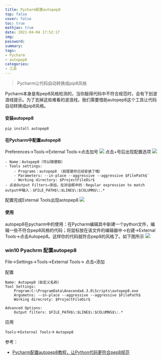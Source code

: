 ```yaml
---
title: Pycharm配置autopep8
top: false
cover: false
toc: true
mathjax: true
date: 2021-04-04 17:52:17
img:
password:
summary:
tags:
- Pycharm
- autopep8
categories:
- 工具
---
```


> Pycharm让代码自动转换成pip8风格

<!--more-->

Pycharm本身是有pep8风格检测的，当你敲得代码中不符合规范时，会有下划波浪线提示。为了去掉这些难看的波浪线，我们需要借助autopep8这个工具让代码自动转换成pip8风格。
#### 安装autopep8
```
pip install autopep8
```

#### 在Pycharm中配置autopep8
Preferences->Tools->External Tools->点击加号
![](http://phdc6jit1.bkt.clouddn.com/blog/2018-11-03-035621.png)
点击+号后出现配置选项
![](http://phdc6jit1.bkt.clouddn.com/blog/2018-11-03-032314.png)
```
- Name：Autopep8（可以随便取）
- Tools settings: 
    - Programs：autopep8 （前提是你已经安装了哦）
    - Parameters: --in-place --aggressive --aggressive $FilePath$`
    - Working directory: $ProjectFileDir$
- 点击Output Filters→添加，在对话框中的：Regular expression to match output中输入：$FILE_PATH$\:$LINE$\:$COLUMN$\:.*
```
配置完成External Tools出现aotopep8
![](http://phdc6jit1.bkt.clouddn.com/blog/2018-11-03-032417.png)

#### 使用
autopep8在pycharm中的使用：在Pycharm编辑其中新建一个python文件，编辑一些不符合pep8风格的代码；将鼠标放在该文件的编辑器中→右键→External Tools→点击Autopep8。这样你的代码就符合pep8的风格了。如下图所示
![](http://phdc6jit1.bkt.clouddn.com/blog/2018-11-03-040141.png)



### win10 Pyachrm 配置autopep8
File->Settings->Tools->External Tools-> 点击`+`添加

配置
```
Name: Autopep8（自定义名称）
Tool Settings:
    Program:C:\ProgramData\Anaconda4.3.0\Scripts\autopep8.exe
    Argumetns: --in-place --aggressive --aggressive $FilePath$
    Working direcroty: $ProjectFileDir$
    
Advanced Options:
    Output filters: $FILE_PATH$\:$LINE$\:$COLUMNS$\:.*
```

应用

`Tools`->`External Tools`-> `Autopep8`

参考：

* [Pycharm配置autopep8教程，让Python代码更符合pep8规范](https://segmentfault.com/a/1190000005816556)